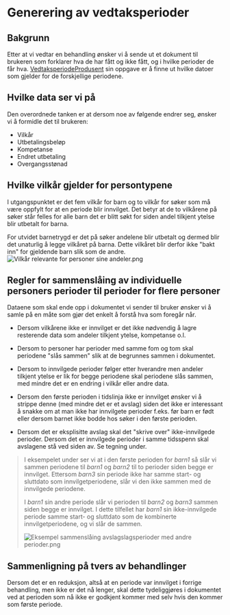 # Generering av vedtaksperioder

## Bakgrunn
Etter at vi vedtar en behandling ønsker vi å sende ut et dokument til brukeren som forklarer hva de har fått og ikke fått, 
og i hvilke perioder de får hva. [VedtaksperiodeProdusent](VedtaksperiodeProdusent.kt) sin oppgave er å finne ut hvilke datoer
som gjelder for de forskjellige periodene. 

## Hvilke data ser vi på
Den overordnede tanken er at dersom noe av følgende endrer seg, ønsker vi å formidle det til brukeren:
* Vilkår
* Utbetalingsbeløp
* Kompetanse
* Endret utbetaling
* Overgangsstønad

## Hvilke vilkår gjelder for persontypene
I utgangspunktet er det fem vilkår for barn og to vilkår for søker som må være oppfylt for at en periode blir innvilget. 
Det betyr at de to vilkårene på søker står felles for alle barn det er blitt søkt for siden andel tilkjent ytelse blir utbetalt
for barna.

For utvidet barnetrygd er det på søker andelene blir utbetalt og dermed blir det unaturlig å legge vilkåret på barna. Dette vilkåret 
blir derfor ikke "bakt inn" for gjeldende barn slik som de andre.
![Vilkår relevante for personer sine andeler.png](Vilk%C3%A5r%20relevante%20for%20personer%20sine%20andeler.png)

## Regler for sammenslåing av individuelle personers perioder til perioder for flere personer
Dataene som skal ende opp i dokumentet vi sender til bruker ønsker vi å samle på en måte som gjør det enkelt å forstå 
hva som foregår når. 

* Dersom vilkårene ikke er innvilget er det ikke nødvendig å lagre resterende data som andeler tilkjent ytelse, kompetanse o.l.

* Dersom to personer har perioder med samme fom og tom skal periodene "slås sammen" slik at de begrunnes sammen i dokumentet.

* Dersom to innvilgede perioder følger etter hverandre men andeler tilkjent ytelse er lik for begge periodene skal periodene 
slås sammen, med mindre det er en endring i vilkår eller andre data. 

* Dersom den første perioden i tidslinja ikke er innvilget ønsker vi å strippe denne (med mindre det er et avslag) siden det 
ikke er interessant å snakke om at man ikke har innvilgete perioder f.eks. før barn er født eller dersom barnet ikke bodde
hos søker i den første perioden. 

* Dersom det er eksplisitte avslag skal det "skrive over" ikke-innvilgede perioder. Dersom det er innvilgede perioder i samme 
tidsspenn skal avslagene stå ved siden av. Se tegning under.

> I eksempelet under ser vi at i den første perioden for _barn1_ så slår vi sammen periodene til _barn1_ og _barn2_ til to 
perioder siden begge er innvilget.
Ettersom _barn3_ sin periode ikke har samme start- og sluttdato som innvilgetperiodene, slår vi den ikke sammen med de 
innvilgede periodene.
>
>I _barn1_ sin andre periode slår vi perioden til _barn2_ og _barn3_ sammen siden begge er innvilget.
I dette tilfellet har _barn1_ sin ikke-innvilgede periode samme start- og sluttdato som de kombinerte innvilgetperiodene, 
og vi slår de sammen.
>
> ![Eksempel sammenslåing avslagslagsperioder med andre perioder.png](Eksempel%20sammensl%C3%A5ing%20avslagslagsperioder%20med%20andre%20perioder.png)

## Sammenligning på tvers av behandlinger 
Dersom det er en reduksjon, altså at en periode var innvilget i forrige behandling, men ikke er det nå lenger, skal dette 
tydeliggjøres i dokumentet ved at perioden som nå ikke er godkjent kommer med selv hvis den kommer som første periode. 